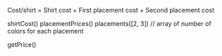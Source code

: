 Cost/shirt = Shirt cost + First placement cost + Second placement cost

shirtCost()
placementPrices()
placements([2, 3]) // array of number of colors for each placement

getPrice()
